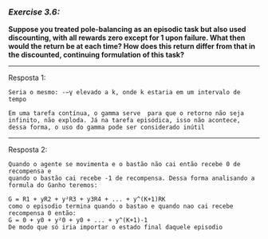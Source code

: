 ### *Exercise 3.6:*

**Suppose you treated pole-balancing as an episodic task but also used
discounting, with all rewards zero except for 1 upon failure. What then would the
return be at each time? How does this return differ from that in the discounted, continuing
formulation of this task?**

---
Resposta 1:

```
Seria o mesmo: -−γ elevado a k, onde k estaria em um intervalo de tempo

Em uma tarefa contínua, o gamma serve  para que o retorno não seja infinito, não exploda. Já na tarefa episódica, isso não acontece, dessa forma, o uso do gamma pode ser considerado inútil
```

---
Resposta 2:

```
Quando o agente se movimenta e o bastão não cai então recebe 0 de recompensa e 
quando o bastão cai recebe -1 de recompensa. Dessa forma analisando a formula do Ganho teremos:

G = R1 + yR2 + y²R3 + y3R4 + ... + y^(K+1)RK
como o episodio termina quando o bastao e quando nao cai recebe recompensa 0 então:
G = 0 + y0 + y²0 + y0 + ... + y^(K+1)-1
De modo que só iria importar o estado final daquele episodio
```
